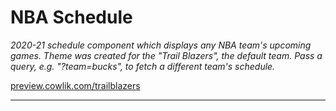 # NBA Schedule

_2020-21 schedule component which displays any NBA team's upcoming games. Theme was created for the "Trail Blazers", the default team. Pass a query, e.g. "?team=bucks", to fetch a different team's schedule._

[preview.cowlik.com/trailblazers](http://preview.cowlik.com/trailblazers)

---
